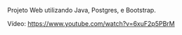 Projeto Web utilizando Java, Postgres, e Bootstrap.

Vídeo: https://www.youtube.com/watch?v=6xuF2p5PBrM
